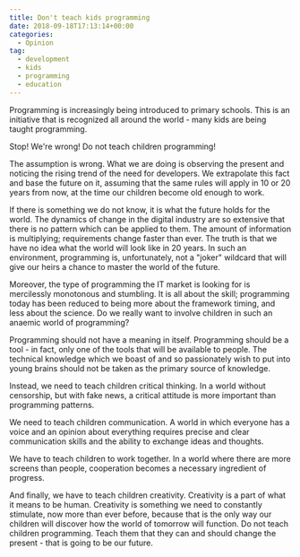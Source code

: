 ```yaml
---
title: Don't teach kids programming
date: 2018-09-18T17:13:14+00:00
categories:
  - Opinion
tag:
  - development
  - kids
  - programming
  - education
---
```


Programming is increasingly being introduced to primary schools. This is an initiative that is recognized all around the world - many kids are being taught programming.

Stop! We're wrong! Do not teach children programming!

<!--more-->

The assumption is wrong. What we are doing is observing the present and noticing the rising trend of the need for developers. We extrapolate this fact and base the future on it, assuming that the same rules will apply in 10 or 20 years from now, at the time our children become old enough to work.

If there is something we do not know, it is what the future holds for the world. The dynamics of change in the digital industry are so extensive that there is no pattern which can be applied to them. The amount of information is multiplying; requirements change faster than ever. The truth is that we have no idea what the world will look like in 20 years. In such an environment, programming is, unfortunately, not a "joker" wildcard that will give our heirs a chance to master the world of the future.

Moreover, the type of programming the IT market is looking for is mercilessly monotonous and stumbling. It is all about the skill; programming today has been reduced to being more about the framework timing, and less about the science. Do we really want to involve children in such an anaemic world of programming?

Programming should not have a meaning in itself. Programming should be a tool - in fact, only one of the tools that will be available to people. The technical knowledge which we boast of and so passionately wish to put into young brains should not be taken as the primary source of knowledge.

Instead, we need to teach children critical thinking. In a world without censorship, but with fake news, a critical attitude is more important than programming patterns.

We need to teach children communication. A world in which everyone has a voice and an opinion about everything requires precise and clear communication skills and the ability to exchange ideas and thoughts.

We have to teach children to work together. In a world where there are more screens than people, cooperation becomes a necessary ingredient of progress.

And finally, we have to teach children creativity. Creativity is a part of what it means to be human. Creativity is something we need to constantly stimulate, now more than ever before, because that is the only way our children will discover how the world of tomorrow will function. Do not teach children programming. Teach them that they can and should change the present - that is going to be our future.
